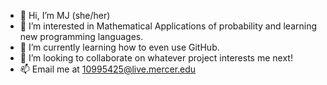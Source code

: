 - 👋 Hi, I’m MJ (she/her) 
- 👀 I’m interested in Mathematical Applications of probability and learning new programming languages.
- 🌱 I’m currently learning how to even use GitHub.
- 💞️ I’m looking to collaborate on whatever project interests me next!
- 📫 Email me at 10995425@live.mercer.edu

<!---
ItsMJtho/ItsMJtho is a ✨ special ✨ repository because its `README.md` (this file) appears on your GitHub profile.
You can click the Preview link to take a look at your changes.
--->

